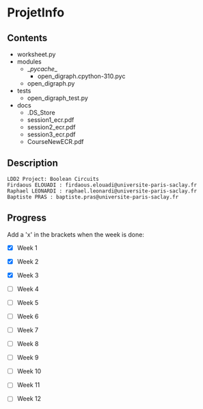# ProjetInfo


## Contents
- worksheet.py    
- modules  
    - \__pycache__  
        - open_digraph.cpython-310.pyc  
    - open_digraph.py  
- tests  
    - open_digraph_test.py  
- docs  
    - .DS_Store
    - session1_ecr.pdf
    - session2_ecr.pdf  
    - session3_ecr.pdf
    - CourseNewECR.pdf


## Description
    LDD2 Project: Boolean Circuits  
    Firdaous ELOUADI : firdaous.elouadi@universite-paris-saclay.fr
    Raphael LEONARDI : raphael.leonardi@universite-paris-saclay.fr
    Baptiste PRAS : baptiste.pras@universite-paris-saclay.fr


## Progress
Add a 'x' in the brackets when the week is done:
- [x] Week 1 
- [x] Week 2
- [x] Week 3
- [ ] Week 4
- [ ] Week 5
- [ ] Week 6
- [ ] Week 7
- [ ] Week 8
- [ ] Week 9
- [ ] Week 10
- [ ] Week 11
- [ ] Week 12


